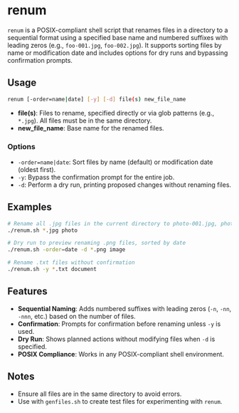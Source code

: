 # renum

`renum` is a POSIX-compliant shell script that renames files in a directory to a
sequential format using a specified base name and numbered suffixes with leading
zeros (e.g., `foo-001.jpg`, `foo-002.jpg`). It supports sorting files by name or
modification date and includes options for dry runs and bypassing confirmation
prompts.

## Usage

```sh
renum [-order=name|date] [-y] [-d] file(s) new_file_name
```

- **file(s)**: Files to rename, specified directly or via glob patterns (e.g.,
  `*.jpg`). All files must be in the same directory.
- **new_file_name**: Base name for the renamed files.

### Options

- `-order=name|date`: Sort files by name (default) or modification date (oldest first).
- `-y`: Bypass the confirmation prompt for the entire job.
- `-d`: Perform a dry run, printing proposed changes without renaming files.

## Examples

```sh
# Rename all .jpg files in the current directory to photo-001.jpg, photo-002.jpg, etc.
./renum.sh *.jpg photo

# Dry run to preview renaming .png files, sorted by date
./renum.sh -order=date -d *.png image

# Rename .txt files without confirmation
./renum.sh -y *.txt document
```

## Features

- **Sequential Naming**: Adds numbered suffixes with leading zeros (`-n`, `-nn`,
  `-nnn`, etc.) based on the number of files.
- **Confirmation**: Prompts for confirmation before renaming unless `-y` is
  used.
- **Dry Run**: Shows planned actions without modifying files when `-d` is
  specified.
- **POSIX Compliance**: Works in any POSIX-compliant shell environment.

## Notes

- Ensure all files are in the same directory to avoid errors.
- Use with `genfiles.sh` to create test files for experimenting with `renum`.

